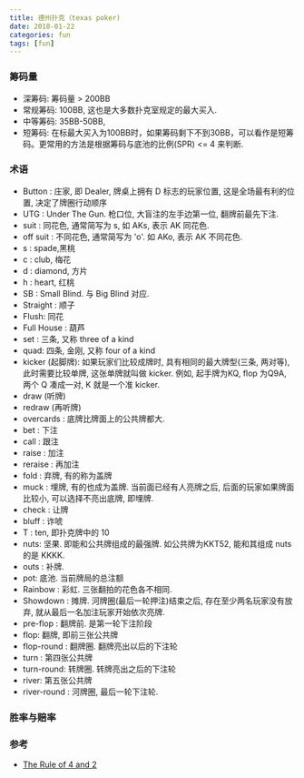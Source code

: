 ```yaml
---
title: 德州扑克（texas poker)
date: 2018-01-22
categories: fun
tags: [fun]
---
```


### 筹码量
- 深筹码: 筹码量 > 200BB
- 常规筹码: 100BB, 这也是大多数扑克室规定的最大买入.
- 中等筹码: 35BB-50BB,
- 短筹码: 在标最大买入为100BB时，如果筹码剩下不到30BB，可以看作是短筹码。更常用的方法是根据筹码与底池的比例(SPR) <= 4 来判断.

### 术语
- Button : 庄家, 即 Dealer, 牌桌上拥有 D 标志的玩家位置, 这是全场最有利的位置, 决定了牌圈行动顺序
- UTG : Under The Gun. 枪口位, 大盲注的左手边第一位, 翻牌前最先下注.
- suit : 同花色, 通常简写为 s, 如 AKs, 表示 AK 同花色.
- off suit : 不同花色, 通常简写为 'o'. 如 AKo, 表示 AK 不同花色.
- s : spade,黑桃
- c : club, 梅花
- d : diamond, 方片
- h : heart, 红桃
- SB : Small Blind. 与 Big Blind 对应.
- Straight : 顺子
- Flush: 同花
- Full House : 葫芦
- set : 三条, 又称 three of a kind
- quad: 四条, 金刚, 又称 four of a kind
- kicker (起脚牌): 如果玩家们比较成牌时, 具有相同的最大牌型(三条, 两对等), 此时需要比较单牌, 这张单牌就叫做 kicker. 例如, 起手牌为KQ, flop 为Q9A, 两个 Q 凑成一对, K 就是一个准 kicker.
- draw (听牌)
- redraw (再听牌)
- overcards : 底牌比牌面上的公共牌都大.
- bet : 下注
- call : 跟注
- raise : 加注
- reraise : 再加注
- fold : 弃牌, 有的称为盖牌
- muck : 埋牌, 有的也成为盖牌. 当前面已经有人亮牌之后, 后面的玩家如果牌面比较小, 可以选择不亮出底牌, 即埋牌.
- check : 让牌
- bluff : 诈唬
- T : ten, 即扑克牌中的 10
- nuts: 坚果. 即能和公共牌组成的最强牌. 如公共牌为KKT52, 能和其组成 nuts 的是 KKKK.
- outs : 补牌. 
- pot: 底池. 当前牌局的总注额
- Rainbow : 彩虹. 三张翻拍的花色各不相同. 
- Showdown : 摊牌. 河牌圈(最后一轮押注)结束之后, 存在至少两名玩家没有放弃, 就从最后一名加注玩家开始依次亮牌.
- pre-flop : 翻牌前. 是第一轮下注阶段
- flop: 翻牌, 即前三张公共牌
- flop-round : 翻牌圈. 翻牌亮出以后的下注轮
- turn : 第四张公共牌
- turn-round: 转牌圈. 转牌亮出之后的下注轮
- river: 第五张公共牌
- river-round : 河牌圈, 最后一轮下注轮.

### 胜率与赔率

### 参考
- [The Rule of 4 and 2](http://www.thepokerbank.com/strategy/mathematics/pot-odds/4-2/)